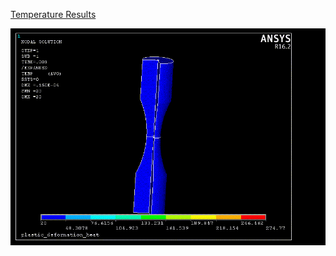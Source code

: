 [Temperature Results](https://mualal.github.io/asp/ansys/thermal_stresses/06_plastic_deformation_heat/plastic_deformation_heat.mpg)

![Animation](plastic_deformation_heat.gif)
